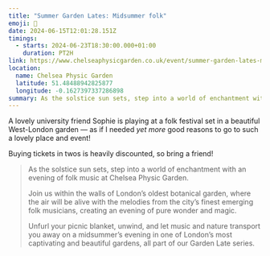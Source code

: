 ```yaml
---
title: "Summer Garden Lates: Midsummer folk"
emoji: 💐
date: 2024-06-15T12:01:28.151Z
timings:
  - starts: 2024-06-23T18:30:00.000+01:00
    duration: PT2H
link: https://www.chelseaphysicgarden.co.uk/event/summer-garden-lates-midsummer-folk/
location:
  name: Chelsea Physic Garden
  latitude: 51.48488942825877
  longitude: -0.1627397337286898
summary: As the solstice sun sets, step into a world of enchantment with an evening of folk music at Chelsea Physic Garden.
---
```


A lovely university friend Sophie is playing at a folk festival set in a beautiful West-London garden — as if I needed _yet more_ good reasons to go to such a lovely place and event!

Buying tickets in twos is heavily discounted, so bring a friend!

> As the solstice sun sets, step into a world of enchantment with an evening of folk music at Chelsea Physic Garden.
>
> Join us within the walls of London’s oldest botanical garden, where the air will be alive with the melodies from the city’s finest emerging folk musicians, creating an evening of pure wonder and magic.
>
> Unfurl your picnic blanket,  unwind, and let music and nature transport you away on a midsummer’s evening in one of London’s most captivating and beautiful gardens, all part of our Garden Late series.
